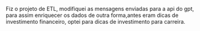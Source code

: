 Fiz o projeto de ETL, modifiquei as mensagens enviadas para a api do gpt, para assim enriquecer os dados de outra forma,antes eram dicas de investimento financeiro, optei para dicas de investimento para carreira.
